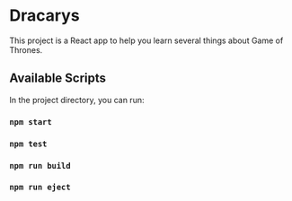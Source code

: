 # Dracarys

This project is a React app to help you learn several things about Game of Thrones.

## Available Scripts

In the project directory, you can run:

### `npm start`

### `npm test`

### `npm run build`

### `npm run eject`
